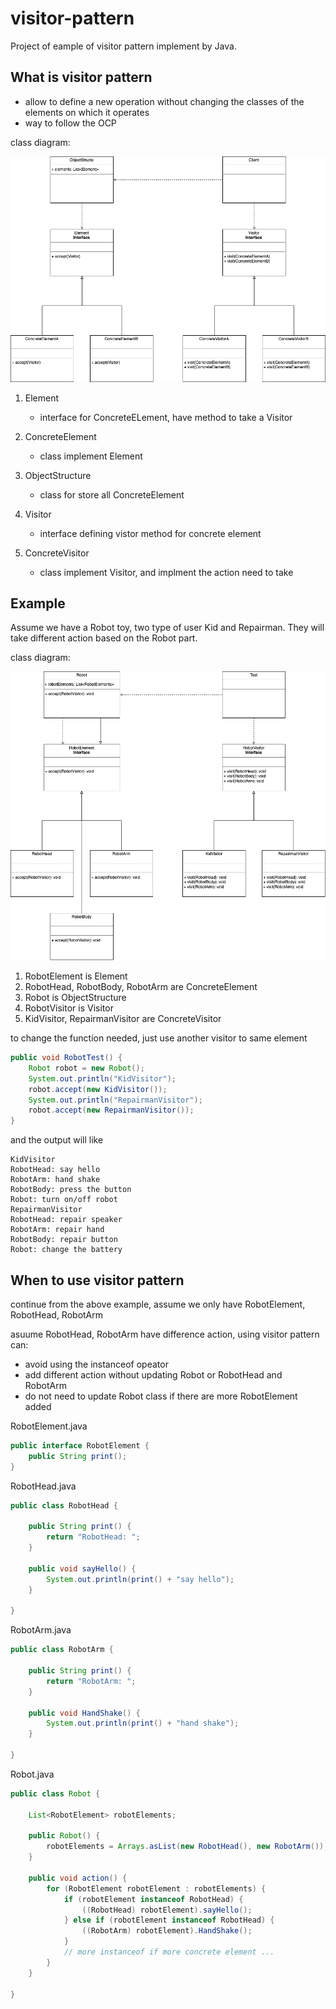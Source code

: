 # visitor-pattern
Project of eample of visitor pattern implement by Java.

## What is visitor pattern
- allow to define a new operation without changing the classes of the elements on which it operates
- way to follow the OCP

class diagram:

![visitor-pattern](https://github.com/kan01234/design-patterns/blob/master/visitor-pattern/visitor-pattern.png)

1. Element
    - interface for ConcreteELement, have method to take a Visitor

2. ConcreteElement
    - class implement Element

3. ObjectStructure
    - class for store all ConcreteElement

4. Visitor
    - interface defining vistor method for concrete element

5. ConcreteVisitor
    - class implement Visitor, and implment the action need to take

## Example
Assume we have a Robot toy, two type of user Kid and Repairman. They will take different action based on the Robot part.

class diagram:

![visitor-pattern-eample](https://github.com/kan01234/design-patterns/blob/master/visitor-pattern/visitor-pattern-example.png)

1. RobotElement is Element
2. RobotHead, RobotBody, RobotArm are ConcreteElement
3. Robot is ObjectStructure
4. RobotVisitor is Visitor
5. KidVisitor, RepairmanVisitor are ConcreteVisitor


to change the function needed, just use another visitor to same element
```java
public void RobotTest() {
    Robot robot = new Robot();
    System.out.println("KidVisitor");
    robot.accept(new KidVisitor());
    System.out.println("RepairmanVisitor");
    robot.accept(new RepairmanVisitor());
}
```


and the output will like
```
KidVisitor
RobotHead: say hello
RobotArm: hand shake
RobotBody: press the button
Robot: turn on/off robot
RepairmanVisitor
RobotHead: repair speaker
RobotArm: repair hand
RobotBody: repair button
Robot: change the battery
```

## When to use visitor pattern
continue from the above example, assume we only have RobotElement, RobotHead, RobotArm

asuume RobotHead, RobotArm have difference action, using visitor pattern can:
- avoid using the instanceof opeator
- add different action without updating Robot or RobotHead and RobotArm
- do not need to update Robot class if there are more RobotElement added

RobotElement.java
```java
public interface RobotElement {
    public String print();
}
```

RobotHead.java
```java
public class RobotHead {

    public String print() {
        return "RobotHead: ";
    }

    public void sayHello() {
        System.out.println(print() + "say hello");
    }

}
```

RobotArm.java
```java
public class RobotArm {

    public String print() {
        return "RobotArm: ";
    }

    public void HandShake() {
        System.out.println(print() + "hand shake");
    }

}
```

Robot.java
```java
public class Robot {

    List<RobotElement> robotElements;

    public Robot() {
        robotElements = Arrays.asList(new RobotHead(), new RobotArm());
    }

    public void action() {
        for (RobotElement robotElement : robotElements) {
            if (robotElement instanceof RobotHead) {
                ((RobotHead) robotElement).sayHello();
            } else if (robotElement instanceof RobotHead) {
                ((RobotArm) robotElement).HandShake();
            }
            // more instanceof if more concrete element ...
        }
    }

}
```
